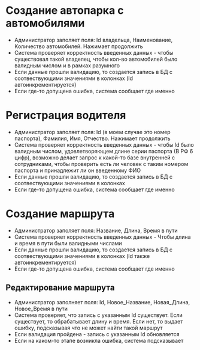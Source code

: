 # Создание автопарка с автомобилями
* Администратор заполяет поля: Id владельца, Наименование, Количество автомобилей. Нажимает продолжить
* Система проверяет корректность введенных данных - чтобы существовал такой владелец, чтобы кол-во автомобилей было валидным числом и в рамках разумного
* Если данные прошли валидацию, то создается запись в БД с соотвествующими значениями в колонках (Id автоинкрементируется)
* Если где-то допущена ошибка, система сообщает где именно

# Регистрация водителя
* Администратор заполяет поля: Id (в моем случае это номер паспорта), Фамилия, Имя, Отчество. Нажимает продолжить
* Система проверяет корректность введенных данных - чтобы Id было валидным числом, удовлетворяющем длине серии паспорта (В РФ 6 цифр), возможно делает запрос к какой-то базе внутренней с сотрудниками, чтобы проверить есть ли человек с таким номером паспорта и принадлежит ли он введенному ФИО
* Если данные прошли валидацию, то создается запись в БД с соотвествующими значениями в колонках
* Если где-то допущена ошибка, система сообщает где именно

# Создание маршрута
* Администратор заполяет поля: Название, Длина, Время в пути
* Система проверяет корректность введенных данных - Чтобы длина и время в пути были валидными числами
* Если данные прошли валидацию, то создается запись в БД с соотвествующими значениями в колонках (Id также автоинкрементируется)
* Если где-то допущена ошибка, система сообщает где именно

## Редактирование маршрута
* Администратор заполняет поля: Id, Новое_Название, Новая_Длина, Новое_Время в пути
* Система проверяет, что запись с указанным Id существует. Если существует, то обрабатывает длину и время. Если нет, то выдает ошибку, подсказывая что не может найти такой маршрут
* Если валидация пройдена - запись с указанным Id обновляется
* Если на каком-то этапе возникла ошибка, система подсказывает

